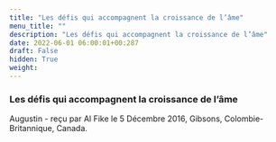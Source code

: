 ```yaml
---
title: "Les défis qui accompagnent la croissance de l’âme"
menu_title: ""
description: "Les défis qui accompagnent la croissance de l’âme"
date: 2022-06-01 06:00:01+00:287
draft: False
hidden: True
weight:
---
```

### Les défis qui accompagnent la croissance de l’âme

Augustin - reçu par Al Fike le 5 Décembre 2016, Gibsons, Colombie-Britannique, Canada.



